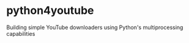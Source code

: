 # python4youtube

Building simple YouTube downloaders using Python's multiprocessing capabilities      
